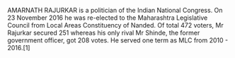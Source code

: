 AMARNATH RAJURKAR is a politician of the Indian National Congress. On 23 November 2016 he was re-elected to the Maharashtra Legislative Council from Local Areas Constituency of Nanded. Of total 472 voters, Mr Rajurkar secured 251 whereas his only rival Mr Shinde, the former government officer, got 208 votes. He served one term as MLC from 2010 - 2016.[1]
